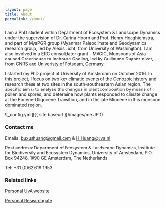 ```yaml
---
layout: page
title: About
permalink: /about/
---
```



I am a PhD student within Department of Ecosystem & Landscape Dynamics under the supervision of Dr. Carina Hoorn and Prof. Henry Hooghiemstra, and part of MyaPGR group (Myanmar Paleoclimate and Geodynamics research group, led by Alexis Licht, from University of Washington). I am also involved in a ERC consolidator grant - MAGIC, Monsoons of Asia caused Greenhouse to Icehouse Cooling, led by Guillaume Dupont-nivet, from CNRS and Univeristy of Potsdam, Germany.


I started my PhD project at University of Amsterdam on October 2016. In this project, I focus on two key climatic events of the Cenozoic history and research these at two sites in the south-southeastern Asian region. The specific aim is to analyse the changes in plant composition by means of pollen and spores, and determine how plants responded to climate change at the Eocene-Oligocene Transition, and in the late Miocene in this monsoon dominated region.

![_config.yml]({{ site.baseurl }}/images/me.JPG)


### Contact me

Emails: [buxushuang@gmail.com](mailto:buxushuang@gmail.com) & [H.Huang@uva.nl](mailto:H.Huang@uva.nl)

Post address: Department of Ecosystem & Landscape Dynamics, Institute for Biodiversity and Ecosystem Dynamics, University of Amsterdam, P.O. Box 94248, 1090 GE Amsterdam, The Netherlands

Tel: +31 (0)62 619 1953	


### Related links

<a href="http://www.uva.nl/en/profile/h/u/h.huang/h.huang.html" target="_blank">Personal UvA website</a>

<a href="https://www.researchgate.net/profile/Huasheng_Huang" target="_blank">Personal Researchgate</a>
